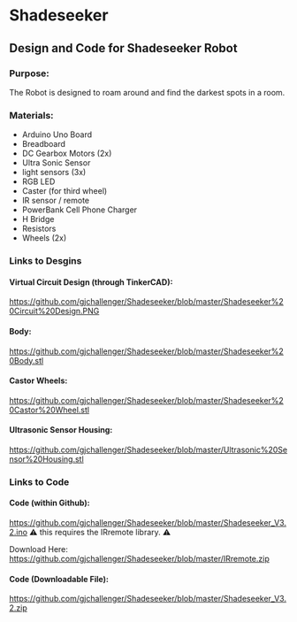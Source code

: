# Shadeseeker
## Design and Code for Shadeseeker Robot

### Purpose:
   The Robot is designed to roam around and find the darkest spots in a room.
    
### Materials:
- Arduino Uno Board
- Breadboard
- DC Gearbox Motors (2x)
- Ultra Sonic Sensor
- light sensors (3x)
- RGB LED
- Caster (for third wheel)
- IR sensor / remote
- PowerBank Cell Phone Charger
- H Bridge
- Resistors
- Wheels (2x)

### Links to Desgins

#### Virtual Circuit Design (through TinkerCAD):
https://github.com/gjchallenger/Shadeseeker/blob/master/Shadeseeker%20Circuit%20Design.PNG

#### Body:
https://github.com/gjchallenger/Shadeseeker/blob/master/Shadeseeker%20Body.stl
   
#### Castor Wheels:
https://github.com/gjchallenger/Shadeseeker/blob/master/Shadeseeker%20Castor%20Wheel.stl
   
#### Ultrasonic Sensor Housing:
https://github.com/gjchallenger/Shadeseeker/blob/master/Ultrasonic%20Sensor%20Housing.stl

### Links to Code

#### Code (within Github):
https://github.com/gjchallenger/Shadeseeker/blob/master/Shadeseeker_V3.2.ino
:warning: this requires the IRremote library. :warning: 

Download Here:
https://github.com/gjchallenger/Shadeseeker/blob/master/IRremote.zip

#### Code (Downloadable File):
https://github.com/gjchallenger/Shadeseeker/blob/master/Shadeseeker_V3.2.zip
